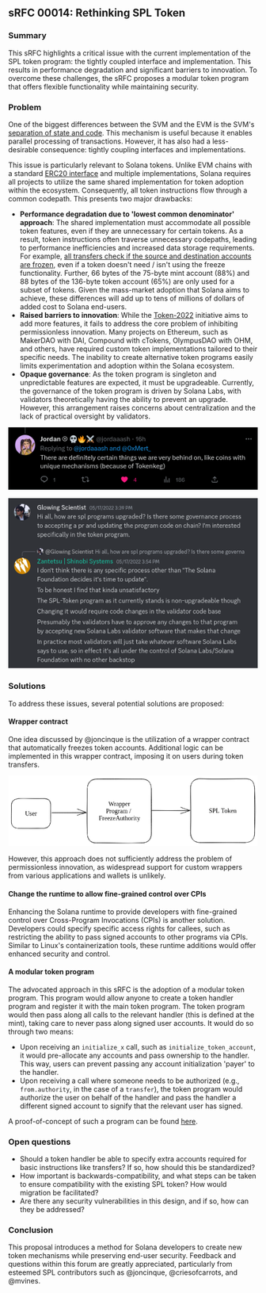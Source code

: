 ## sRFC 00014: Rethinking SPL Token

### **Summary**

This sRFC highlights a critical issue with the current implementation of the SPL token program: the tightly coupled interface and implementation. This results in performance degradation and significant barriers to innovation. To overcome these challenges, the sRFC proposes a modular token program that offers flexible functionality while maintaining security.

### **Problem**

One of the biggest differences between the SVM and the EVM is the SVM's [separation of state and code](https://docs.solana.com/developing/programming-model/accounts). This mechanism is useful because it enables parallel processing of transactions. However, it has also had a less-desirable consequence: tightly coupling interfaces and implementations.

This issue is particularly relevant to Solana tokens. Unlike EVM chains with a standard [ERC20 interface](https://eips.ethereum.org/EIPS/eip-20) and multiple implementations, Solana requires all projects to utilize the same shared implementation for token adoption within the ecosystem. Consequently, all token instructions flow through a common codepath. This presents two major drawbacks:

- **Performance degradation due to 'lowest common denominator' approach**: The shared implementation must accommodate all possible token features, even if they are unnecessary for certain tokens. As a result, token instructions often traverse unnecessary codepaths, leading to performance inefficiencies and increased data storage requirements. For example, [all transfers check if the source and destination accounts are frozen](https://github.com/solana-labs/solana-program-library/blob/6ab6e81531eb02fdc68d35871c1c4977c22459d8/token/program/src/processor.rs#L243-L245), even if a token doesn't need / isn't using the freeze functionality. Further, 66 bytes of the 75-byte mint account (88%) and 88 bytes of the 136-byte token account (65%) are only used for a subset of tokens. Given the mass-market adoption that Solana aims to achieve, these differences will add up to tens of millions of dollars of added cost to Solana end-users.
- **Raised barriers to innovation**: While the [Token-2022](https://spl.solana.com/token-2022) initiative aims to add more features, it fails to address the core problem of inhibiting permissionless innovation. Many projects on Ethereum, such as MakerDAO with DAI, Compound with cTokens, OlympusDAO with OHM, and others, have required custom token implementations tailored to their specific needs. The inability to create alternative token programs easily limits experimentation and adoption within the Solana ecosystem.
- **Opaque governance**: As the token program is singleton and unpredictable features are expected, it must be upgradeable. Currently, the governance of the token program is driven by Solana Labs, with validators theoretically having the ability to prevent an upgrade. However, this arrangement raises concerns about centralization and the lack of practical oversight by validators.

![](media/jordan-tokenkeg-tweet.png)

![](media/zantetsu-spl-token.png)


### **Solutions**

To address these issues, several potential solutions are proposed:

#### **Wrapper contract**

One idea discussed by @joncinque is the utilization of a wrapper contract that automatically freezes token accounts. Additional logic can be implemented in this wrapper contract, imposing it on users during token transfers. 

![](media/wrapper-contract.png)

However, this approach does not sufficiently address the problem of permissionless innovation, as widespread support for custom wrappers from various applications and wallets is unlikely.

#### **Change the runtime to allow fine-grained control over CPIs**

Enhancing the Solana runtime to provide developers with fine-grained control over Cross-Program Invocations (CPIs) is another solution. Developers could specify specific access rights for callees, such as restricting the ability to pass signed accounts to other programs via CPIs. Similar to Linux's containerization tools, these runtime additions would offer enhanced security and control.

#### **A modular token program**

The advocated approach in this sRFC is the adoption of a modular token program. This program would allow anyone to create a token handler program and register it with the main token program. The token program would then pass along all calls to the relevant handler (this is defined at the mint), taking care to never pass along signed user accounts. It would do so through two means:
- Upon receiving an `initialize_x` call, such as `initialize_token_account`, it would pre-allocate any accounts and pass ownership to the handler. This way, users can prevent passing any account initialization 'payer' to the handler.
- Upon receiving a call where someone needs to be authorized (e.g., `from.authority`, in the case of a `transfer`), the token program would authorize the user on behalf of the handler and pass the handler a different signed account to signify that the relevant user has signed.

A proof-of-concept of such a program can be found [here](https://github.com/metaproph3t/modular-token.git).

### **Open questions**

- Should a token handler be able to specify extra accounts required for basic instructions like transfers? If so, how should this be standardized?
- How important is backwards-compatibility, and what steps can be taken to ensure compatibility with the existing SPL token? How would migration be facilitated?
- Are there any security vulnerabilities in this design, and if so, how can they be addressed?

### **Conclusion**

This proposal introduces a method for Solana developers to create new token mechanisms while preserving end-user security. Feedback and questions within this forum are greatly appreciated, particularly from esteemed SPL contributors such as @joncinque, @criesofcarrots, and @mvines.
